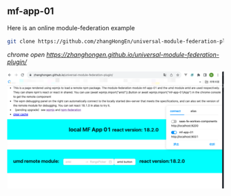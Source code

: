 ## mf-app-01

Here is an online module-federation example

```sh
git clone https://github.com/zhangHongEn/universal-module-federation-plugin.git && cd universal-module-federation-plugin/packages/mf-example/app1 && npm install && npm run start
```
*chrome open https://zhanghongen.github.io/universal-module-federation-plugin/*


![](../../../docs/debug-panel.png)